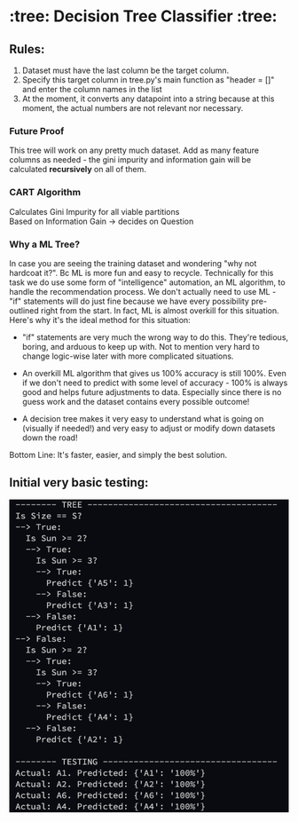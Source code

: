 # :tree: Decision Tree Classifier :tree:

## Rules:
1. Dataset must have the last column be the target column. 
2. Specify this target column in tree.py's main function as "header = []" and enter the column names in the list
3. At the moment, it converts any datapoint into a string because at this moment, the actual numbers are not relevant nor necessary. 

### Future Proof
This tree will work on any pretty much dataset. Add as many feature columns as needed - the gini impurity and information gain will be calculated **recursively** on all of them. 

### CART Algorithm
Calculates Gini Impurity for all viable partitions\
Based on Information Gain -> decides on Question

### Why a ML Tree?
In case you are seeing the training dataset and wondering "why not hardcoat it?". Bc ML is more fun and easy to recycle. Technically for this task we do use some form of "intelligence" automation, an ML algorithm, to handle the recommendation process. We don't actually need to use ML - "if" statements will do just fine because we have every possibility pre-outlined right from the start. In fact, ML is almost overkill for this situation. Here's why it's the ideal method for this situation:

*  "if" statements are very much the wrong way to do this. They're tedious, boring, and arduous to keep up with. Not to mention very hard to change logic-wise later with more complicated situations.

* An overkill ML algorithm that gives us 100% accuracy is still 100%. Even if we don't need to predict with some level of accuracy - 100% is always good and helps future adjustments to data. Especially since there is no guess work and the dataset contains every possible outcome!

* A decision tree makes it very easy to understand what is going on (visually if needed!) and very easy to adjust or modify down datasets down the road!  

Bottom Line: It's faster, easier, and simply the best solution.

## Initial very basic testing:

![treepic](imgs/InitialTest.png)
